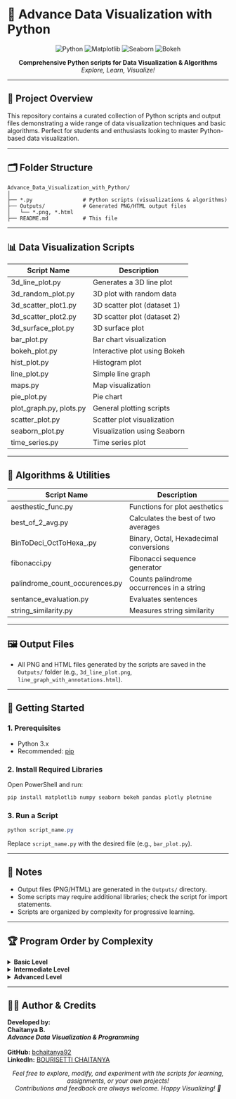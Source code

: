 # 🎨 Advance Data Visualization with Python

<p align="center">
  <img src="https://img.shields.io/badge/Python-3.x-blue?logo=python" alt="Python">
  <img src="https://img.shields.io/badge/Matplotlib-Visualization-orange?logo=matplotlib" alt="Matplotlib">
  <img src="https://img.shields.io/badge/Seaborn-Statistical-blueviolet?logo=seaborn" alt="Seaborn">
  <img src="https://img.shields.io/badge/Bokeh-Interactive-ff69b4?logo=bokeh" alt="Bokeh">
</p>

<p align="center">
  <b>Comprehensive Python scripts for Data Visualization & Algorithms</b><br>
  <i>Explore, Learn, Visualize!</i>
</p>

---

## 📂 Project Overview

This repository contains a curated collection of Python scripts and output files demonstrating a wide range of data visualization techniques and basic algorithms. Perfect for students and enthusiasts looking to master Python-based data visualization.

---

## 🗂️ Folder Structure

```
Advance_Data_Visualization_with_Python/
│
├── *.py                # Python scripts (visualizations & algorithms)
├── Outputs/            # Generated PNG/HTML output files
│   └── *.png, *.html
├── README.md           # This file
```

---

## 📊 Data Visualization Scripts

| Script Name                | Description                                 |
|--------------------------- |---------------------------------------------|
| 3d_line_plot.py            | Generates a 3D line plot                    |
| 3d_random_plot.py          | 3D plot with random data                    |
| 3d_scatter_plot1.py        | 3D scatter plot (dataset 1)                 |
| 3d_scatter_plot2.py        | 3D scatter plot (dataset 2)                 |
| 3d_surface_plot.py         | 3D surface plot                             |
| bar_plot.py                | Bar chart visualization                     |
| bokeh_plot.py              | Interactive plot using Bokeh                |
| hist_plot.py               | Histogram plot                              |
| line_plot.py               | Simple line graph                           |
| maps.py                    | Map visualization                           |
| pie_plot.py                | Pie chart                                   |
| plot_graph.py, plots.py    | General plotting scripts                    |
| scatter_plot.py            | Scatter plot visualization                  |
| seaborn_plot.py            | Visualization using Seaborn                 |
| time_series.py             | Time series plot                            |

---

## 🧮 Algorithms & Utilities

| Script Name                    | Description                                         |
|------------------------------- |-----------------------------------------------------|
| aesthestic_func.py             | Functions for plot aesthetics                        |
| best_of_2_avg.py               | Calculates the best of two averages                  |
| BinToDeci_OctToHexa_.py        | Binary, Octal, Hexadecimal conversions               |
| fibonacci.py                   | Fibonacci sequence generator                         |
| palindrome_count_occurences.py | Counts palindrome occurrences in a string            |
| sentance_evaluation.py         | Evaluates sentences                                  |
| string_similarity.py           | Measures string similarity                           |

---

## 🖼️ Output Files

- All PNG and HTML files generated by the scripts are saved in the `Outputs/` folder (e.g., `3d_line_plot.png`, `line_graph_with_annotations.html`).

---

## 🚀 Getting Started

### 1. Prerequisites
- Python 3.x
- Recommended: [pip](https://pip.pypa.io/en/stable/)

### 2. Install Required Libraries
Open PowerShell and run:
```powershell
pip install matplotlib numpy seaborn bokeh pandas plotly plotnine
```

### 3. Run a Script
```powershell
python script_name.py
```
Replace `script_name.py` with the desired file (e.g., `bar_plot.py`).

---

## 📝 Notes
- Output files (PNG/HTML) are generated in the `Outputs/` directory.
- Some scripts may require additional libraries; check the script for import statements.
- Scripts are organized by complexity for progressive learning.

---

## 🏆 Program Order by Complexity

<details>
<summary><b>Basic Level</b></summary>

- `fibonacci.py`: Generates Fibonacci sequence
- `best_of_2_avg.py`: Calculates average of two numbers
- `BinToDeci_OctToHexa_.py`: Number system conversions (Binary, Octal, Hexadecimal)
- `palindrome_count_occurences.py`: Counts palindrome occurrences in a string
- `sentance_evaluation.py`: Basic sentence evaluation
- `string_similarity.py`: Measures similarity between strings

</details>

<details>
<summary><b>Intermediate Level</b></summary>

- `line_plot.py`: Simple line graph using matplotlib
- `bar_plot.py`: Bar chart visualization
- `hist_plot.py`: Histogram plot
- `pie_plot.py`: Pie chart
- `scatter_plot.py`: Scatter plot visualization
- `plot_graph.py`, `plots.py`: General plotting scripts
- `aesthestic_func.py`: Functions for plot aesthetics

</details>

<details>
<summary><b>Advanced Level</b></summary>

- `3d_line_plot.py`: 3D line plot
- `3d_random_plot.py`: 3D plot with random data
- `3d_scatter_plot1.py`, `3d_scatter_plot2.py`: 3D scatter plots
- `3d_surface_plot.py`: 3D surface plot
- `seaborn_plot.py`: Visualization using Seaborn
- `bokeh_plot.py`: Interactive plot using Bokeh
- `maps.py`: Map visualization
- `time_series.py`: Time series plot

</details>

---

## 👨‍💻 Author & Credits

<p>
  <b>Developed by:</b> <br>
  <b>Chaitanya B.</b> <br>
  <i><b>Advance Data Visualization & Programming</b></i> <br>
  <br>
  <b>GitHub:</b> <a href="https://github.com/bchaitanya92">bchaitanya92</a> <br>
  <b>LinkedIn:</b> <a href="https://www.linkedin.com/in/b-chaitanya">BOURISETTI CHAITANYA</a>
</p>

<p align="center">
  <i>Feel free to explore, modify, and experiment with the scripts for learning, assignments, or your own projects!<br>
  Contributions and feedback are always welcome. Happy Visualizing! 🎉</i>
</p>
